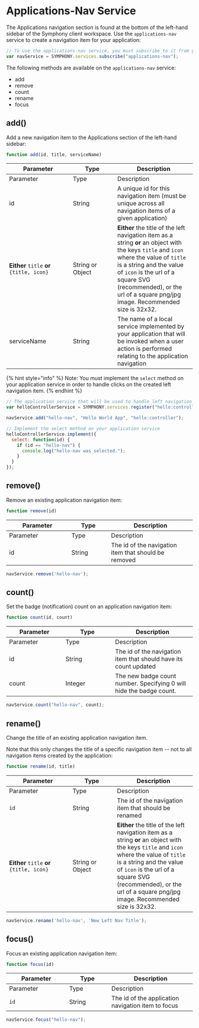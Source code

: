 # Applications-Nav Service

The Applications navigation section is found at the bottom of the left-hand sidebar of the Symphony client workspace. Use the `applications-nav` service to create a navigation item for your application:

```javascript
// To use the applications-nav service, you must subscribe to it from your application
var navService = SYMPHONY.services.subscribe("applications-nav");
```

The following methods are available on the `applications-nav` service:

* add
* remove
* count
* rename
* focus

## add()

Add a new navigation item to the Applications section of the left-hand sidebar:

```javascript
function add(id, title, serviceName)
```

<table data-header-hidden><thead><tr><th width="156.33333333333331">Parameter</th><th width="104">Type</th><th>Description</th></tr></thead><tbody><tr><td>Parameter</td><td>Type</td><td>Description</td></tr><tr><td>id</td><td>String</td><td>A unique id for this navigation item (must be unique across all navigation items of a given application)</td></tr><tr><td><strong>Either</strong> <code>title</code> <strong>or</strong> <code>{title, icon}</code></td><td>String or Object</td><td><strong>Either</strong> the title of the left navigation item as a string <strong>or</strong> an object with the keys <code>title</code> and <code>icon</code> where the value of <code>title</code> is a string and the value of <code>icon</code> is the url of a square SVG (recommended), or the url of a square png/jpg image. Recommended size is 32x32.</td></tr><tr><td>serviceName</td><td>String</td><td>The name of a local service implemented by your application that will be invoked when a user action is performed relating to the application navigation</td></tr></tbody></table>

{% hint style="info" %}
Note: You must implement the `select` method on your application service in order to handle clicks on the created left navigation item.
{% endhint %}

```javascript
// The application service that will be used to handle left navigation item clicks
var helloControllerService = SYMPHONY.services.register("hello:controller");

navService.add("hello-nav", "Hello World App", "hello:controller");

// Implement the select method on your application service
helloControllerService.implement({
  select: function(id) {
    if (id == "hello-nav") {
      console.log("hello-nav was selected.");
    }
  }
});
```

## remove()

Remove an existing application navigation item:

```javascript
function remove(id)
```

<table data-header-hidden><thead><tr><th width="152.33333333333331">Parameter</th><th width="91">Type</th><th>Description</th></tr></thead><tbody><tr><td>Parameter</td><td>Type</td><td>Description</td></tr><tr><td>id</td><td>String</td><td>The id of the navigation item that should be removed</td></tr></tbody></table>

```javascript
navService.remove('hello-nav');
```

## count()

Set the badge (notification) count on an application navigation item:

```javascript
function count(id, count)
```

<table data-header-hidden><thead><tr><th width="136.33333333333331">Parameter</th><th width="118">Type</th><th>Description</th></tr></thead><tbody><tr><td>Parameter</td><td>Type</td><td>Description</td></tr><tr><td>id</td><td>String</td><td>The id of the navigation item that should have its count updated</td></tr><tr><td>count</td><td>Integer</td><td>The new badge count number. Specifying 0 will hide the badge count.</td></tr></tbody></table>

```javascript
navService.count("hello-nav", count);
```

## rename()

Change the title of an existing application navigation item.

Note that this only changes the title of a specific navigation item -- not to all navigation items created by the application:

```javascript
function rename(id, title)
```

<table data-header-hidden><thead><tr><th width="155.33333333333331">Parameter</th><th width="104">Type</th><th>Description</th></tr></thead><tbody><tr><td>Parameter</td><td>Type</td><td>Description</td></tr><tr><td><code>id</code></td><td>String</td><td>The id of the navigation item that should be renamed</td></tr><tr><td><strong>Either</strong> <code>title</code> <strong>or</strong> <code>{title, icon}</code></td><td>String or Object</td><td><strong>Either</strong> the title of the left navigation item as a string <strong>or</strong> an object with the keys <code>title</code> and <code>icon</code> where the value of <code>title</code> is a string and the value of <code>icon</code> is the url of a square SVG (recommended), or the url of a square png/jpg image. Recommended size is 32x32.</td></tr></tbody></table>

```javascript
navService.rename('hello-nav', 'New Left Nav Title');
```

## focus()

Focus an existing application navigation item:

```javascript
function focus(id)
```

<table data-header-hidden><thead><tr><th width="146.33333333333331">Parameter</th><th width="98">Type</th><th>Description</th></tr></thead><tbody><tr><td>Parameter</td><td>Type</td><td>Description</td></tr><tr><td><code>id</code></td><td>String</td><td>The id of the application navigation item to focus</td></tr></tbody></table>

```javascript
navService.focus("hello-nav");
```
